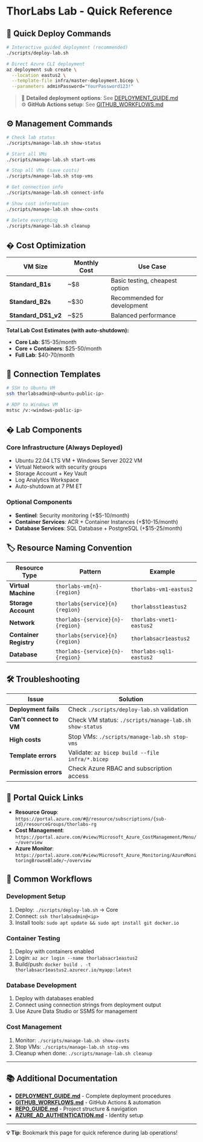 # ThorLabs Lab - Quick Reference

## 🚀 Quick Deploy Commands

```bash
# Interactive guided deployment (recommended)
./scripts/deploy-lab.sh

# Direct Azure CLI deployment
az deployment sub create \
  --location eastus2 \
  --template-file infra/master-deployment.bicep \
  --parameters adminPassword="YourPassword123!"
```

> 📖 **Detailed deployment options**: See [DEPLOYMENT_GUIDE.md](DEPLOYMENT_GUIDE.md)  
> ⚙️ **GitHub Actions setup**: See [GITHUB_WORKFLOWS.md](GITHUB_WORKFLOWS.md)

## ⚙️ Management Commands

```bash
# Check lab status
./scripts/manage-lab.sh show-status

# Start all VMs
./scripts/manage-lab.sh start-vms

# Stop all VMs (save costs)
./scripts/manage-lab.sh stop-vms

# Get connection info
./scripts/manage-lab.sh connect-info

# Show cost information  
./scripts/manage-lab.sh show-costs

# Delete everything
./scripts/manage-lab.sh cleanup
```

## � Cost Optimization

| VM Size | Monthly Cost | Use Case |
|---------|--------------|----------|
| **Standard_B1s** | ~$8 | Basic testing, cheapest option |
| **Standard_B2s** | ~$30 | Recommended for development |
| **Standard_DS1_v2** | ~$25 | Balanced performance |

**Total Lab Cost Estimates (with auto-shutdown):**
- **Core Lab**: $15-35/month
- **Core + Containers**: $25-50/month  
- **Full Lab**: $40-70/month

## 🔗 Connection Templates

```bash
# SSH to Ubuntu VM
ssh thorlabsadmin@<ubuntu-public-ip>

# RDP to Windows VM  
mstsc /v:<windows-public-ip>
```

## � Lab Components

### Core Infrastructure (Always Deployed)
- Ubuntu 22.04 LTS VM + Windows Server 2022 VM
- Virtual Network with security groups
- Storage Account + Key Vault
- Log Analytics Workspace
- Auto-shutdown at 7 PM ET

### Optional Components
- **Sentinel**: Security monitoring (+$5-10/month)
- **Container Services**: ACR + Container Instances (+$10-15/month)
- **Database Services**: SQL Database + PostgreSQL (+$15-25/month)

## 🏷️ Resource Naming Convention

| Resource Type | Pattern | Example |
|---------------|---------|---------|
| **Virtual Machine** | `thorlabs-vm{n}-{region}` | `thorlabs-vm1-eastus2` |
| **Storage Account** | `thorlabs{service}{n}{region}` | `thorlabsst1eastus2` |
| **Network** | `thorlabs-{service}{n}-{region}` | `thorlabs-vnet1-eastus2` |
| **Container Registry** | `thorlabs{service}{n}{region}` | `thorlabsacr1eastus2` |
| **Database** | `thorlabs-{service}{n}-{region}` | `thorlabs-sql1-eastus2` |

## 🛠️ Troubleshooting

| Issue | Solution |
|-------|----------|
| **Deployment fails** | Check `./scripts/deploy-lab.sh` validation |
| **Can't connect to VM** | Check VM status: `./scripts/manage-lab.sh show-status` |
| **High costs** | Stop VMs: `./scripts/manage-lab.sh stop-vms` |
| **Template errors** | Validate: `az bicep build --file infra/*.bicep` |
| **Permission errors** | Check Azure RBAC and subscription access |

## 📱 Portal Quick Links

- **Resource Group**: `https://portal.azure.com/#@/resource/subscriptions/{sub-id}/resourceGroups/thorlabs-rg`
- **Cost Management**: `https://portal.azure.com/#view/Microsoft_Azure_CostManagement/Menu/~/overview`
- **Azure Monitor**: `https://portal.azure.com/#view/Microsoft_Azure_Monitoring/AzureMonitoringBrowseBlade/~/overview`

## 🎯 Common Workflows

### Development Setup
1. Deploy: `./scripts/deploy-lab.sh` → Core
2. Connect: `ssh thorlabsadmin@<ip>`
3. Install tools: `sudo apt update && sudo apt install git docker.io`

### Container Testing  
1. Deploy with containers enabled
2. Login: `az acr login --name thorlabsacr1eastus2`
3. Build/push: `docker build . -t thorlabsacr1eastus2.azurecr.io/myapp:latest`

### Database Development
1. Deploy with databases enabled
2. Connect using connection strings from deployment output
3. Use Azure Data Studio or SSMS for management

### Cost Management
1. Monitor: `./scripts/manage-lab.sh show-costs`
2. Stop VMs: `./scripts/manage-lab.sh stop-vms`
3. Cleanup when done: `./scripts/manage-lab.sh cleanup`

---

## 📚 Additional Documentation

- **[DEPLOYMENT_GUIDE.md](DEPLOYMENT_GUIDE.md)** - Complete deployment procedures
- **[GITHUB_WORKFLOWS.md](GITHUB_WORKFLOWS.md)** - GitHub Actions & automation
- **[REPO_GUIDE.md](REPO_GUIDE.md)** - Project structure & navigation
- **[AZURE_AD_AUTHENTICATION.md](AZURE_AD_AUTHENTICATION.md)** - Identity setup

---
**💡 Tip**: Bookmark this page for quick reference during lab operations!
